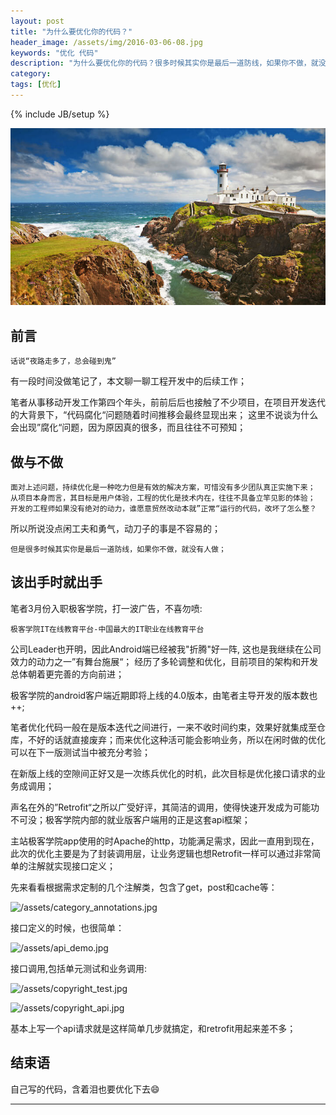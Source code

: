 ```yaml
---
layout: post
title: "为什么要优化你的代码？"
header_image: /assets/img/2016-03-06-08.jpg
keywords: "优化 代码"
description: "为什么要优化你的代码？很多时候其实你是最后一道防线，如果你不做，就没有人做"
category: 
tags: [优化]
---
```

{% include JB/setup %}

![img](/assets/img/2016-03-06-08.jpg)

## 前言

	话说“夜路走多了，总会碰到鬼”

有一段时间没做笔记了，本文聊一聊工程开发中的后续工作；

笔者从事移动开发工作第四个年头，前前后后也接触了不少项目，在项目开发迭代的大背景下，“代码腐化“问题随着时间推移会最终显现出来；
这里不说谈为什么会出现”腐化“问题，因为原因真的很多，而且往往不可预知；


## 做与不做

	面对上述问题，持续优化是一种吃力但是有效的解决方案，可惜没有多少团队真正实施下来；
	从项目本身而言，其目标是用户体验，工程的优化是技术内在，往往不具备立竿见影的体验；
	开发的工程师如果没有绝对的动力，谁愿意贸然改动本就”正常“运行的代码，改坏了怎么整？


所以所说没点闲工夫和勇气，动刀子的事是不容易的；

	但是很多时候其实你是最后一道防线，如果你不做，就没有人做；

## 该出手时就出手
笔者3月份入职极客学院，打一波广告，不喜勿喷:
	
	极客学院IT在线教育平台-中国最大的IT职业在线教育平台

公司Leader也开明，因此Android端已经被我"折腾"好一阵, 这也是我继续在公司效力的动力之一”有舞台施展“；
经历了多轮调整和优化，目前项目的架构和开发总体朝着更完善的方向前进；

极客学院的android客户端近期即将上线的4.0版本，由笔者主导开发的版本数也++;

笔者优化代码一般在是版本迭代之间进行，一来不收时间约束，效果好就集成至仓库，不好的话就直接废弃；而来优化这种活可能会影响业务，所以在闲时做的优化可以在下一版测试当中被充分考验；

在新版上线的空隙间正好又是一次练兵优化的时机，此次目标是优化接口请求的业务成调用；

声名在外的”Retrofit“之所以广受好评，其简洁的调用，使得快速开发成为可能功不可没；极客学院内部的就业版客户端用的正是这套api框架；

主站极客学院app使用的时Apache的http，功能满足需求，因此一直用到现在，此次的优化主要是为了封装调用层，让业务逻辑也想Retrofit一样可以通过非常简单的注解就实现接口定义；

先来看看根据需求定制的几个注解类，包含了get，post和cache等：

![/assets/category_annotations.jpg](/assets/category_annotations.jpg)

接口定义的时候，也很简单：

![/assets/api_demo.jpg](/assets/api_demo.jpg)

接口调用,包括单元测试和业务调用:

![/assets/copyright_test.jpg](/assets/copyright_test.jpg)

![/assets/copyright_api.jpg](/assets/copyright_api.jpg)

基本上写一个api请求就是这样简单几步就搞定，和retrofit用起来差不多；

## 结束语

自己写的代码，含着泪也要优化下去😄

---

